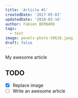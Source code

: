 ```yaml
---
title: 'Article #1'
createdDate: '2017-05-02'
updatedDate: '2018-03-16'
author: Fabien BERNARD
tags:
  - test
image: pexels-photo-59628.jpeg
draft: false
---
```


My awesome article

## TODO

-   [x] Replace image
-   [ ] Write an awesome article
